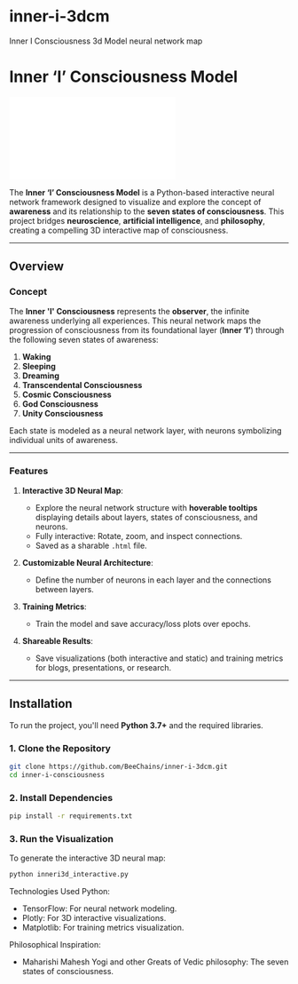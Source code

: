 # inner-i-3dcm
Inner I Consciousness 3d Model neural network map

# Inner ‘I’ Consciousness Model

![Visualization](inner-i-consciousness/results/inner_i_network.html)

The **Inner ‘I’ Consciousness Model** is a Python-based interactive neural network framework designed to visualize and explore the concept of **awareness** and its relationship to the **seven states of consciousness**. This project bridges **neuroscience**, **artificial intelligence**, and **philosophy**, creating a compelling 3D interactive map of consciousness.

---

## **Overview**

### **Concept**
The **Inner 'I' Consciousness** represents the **observer**, the infinite awareness underlying all experiences. This neural network maps the progression of consciousness from its foundational layer (**Inner ‘I’**) through the following seven states of awareness:

1. **Waking**  
2. **Sleeping**  
3. **Dreaming**  
4. **Transcendental Consciousness**  
5. **Cosmic Consciousness**  
6. **God Consciousness**  
7. **Unity Consciousness**

Each state is modeled as a neural network layer, with neurons symbolizing individual units of awareness.

---

### **Features**
1. **Interactive 3D Neural Map**:
   - Explore the neural network structure with **hoverable tooltips** displaying details about layers, states of consciousness, and neurons.
   - Fully interactive: Rotate, zoom, and inspect connections.
   - Saved as a sharable `.html` file.

2. **Customizable Neural Architecture**:
   - Define the number of neurons in each layer and the connections between layers.

3. **Training Metrics**:
   - Train the model and save accuracy/loss plots over epochs.

4. **Shareable Results**:
   - Save visualizations (both interactive and static) and training metrics for blogs, presentations, or research.

---

## **Installation**

To run the project, you'll need **Python 3.7+** and the required libraries.

### **1. Clone the Repository**
```bash
git clone https://github.com/BeeChains/inner-i-3dcm.git
cd inner-i-consciousness
```

### **2. Install Dependencies**
```bash
pip install -r requirements.txt
```

### **3. Run the Visualization**
To generate the interactive 3D neural map:
```bash
python inneri3d_interactive.py
```

Technologies Used
Python:
- TensorFlow: For neural network modeling.
- Plotly: For 3D interactive visualizations.
- Matplotlib: For training metrics visualization.
  
Philosophical Inspiration:
- Maharishi Mahesh Yogi and other Greats of Vedic philosophy: The seven states of consciousness.
